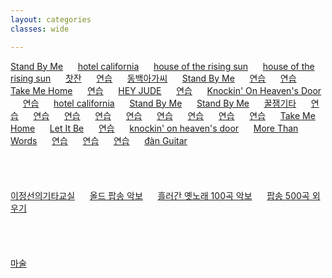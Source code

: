 ```yaml
---
layout: categories
classes: wide

--- 
```


[Stand By Me](https://www.youtube.com/shorts/vgQinQVMgXA)   &nbsp;&nbsp;&nbsp;&nbsp;   [hotel california](https://www.youtube.com/shorts/FyaOammZ4iQ)   &nbsp;&nbsp;&nbsp;&nbsp;   [house of the rising sun](https://www.youtube.com/shorts/FBSIMvT2O2Y)   &nbsp;&nbsp;&nbsp;&nbsp;   [house of the rising sun](https://www.youtube.com/shorts/31LA_X1hH4I)   &nbsp;&nbsp;&nbsp;&nbsp;   [찻잔](https://www.youtube.com/watch?v=YKnTgiKCLkY)   &nbsp;&nbsp;&nbsp;&nbsp;   [연습](https://www.youtube.com/shorts/zp3Pinfpwfs)   &nbsp;&nbsp;&nbsp;&nbsp;   [동백아가씨](https://www.youtube.com/shorts/r27ld7l52hM)   &nbsp;&nbsp;&nbsp;&nbsp;   [Stand By Me](https://www.youtube.com/shorts/hrtYT-my5i8)   &nbsp;&nbsp;&nbsp;&nbsp;   [연습](https://www.youtube.com/shorts/LwEa9qSADHc)   &nbsp;&nbsp;&nbsp;&nbsp;   [연습](https://www.youtube.com/shorts/F3G-zGMTIs0)   &nbsp;&nbsp;&nbsp;&nbsp;   [Take Me Home](https://www.youtube.com/shorts/vljvKKXxOgY)   &nbsp;&nbsp;&nbsp;&nbsp;   [연습](https://www.youtube.com/shorts/QdlDfiUZhxg)   &nbsp;&nbsp;&nbsp;&nbsp;   [HEY JUDE](https://www.youtube.com/shorts/seT7x5K3A6o)   &nbsp;&nbsp;&nbsp;&nbsp;   [연습](https://www.youtube.com/shorts/vjvvxqzIJB4)   &nbsp;&nbsp;&nbsp;&nbsp;   [Knockin' On Heaven's Door](https://www.youtube.com/shorts/l7QwdRIGnzo)   &nbsp;&nbsp;&nbsp;&nbsp;   [연습](https://www.youtube.com/shorts/31LA_X1hH4I)   &nbsp;&nbsp;&nbsp;&nbsp;   [hotel california](https://www.youtube.com/shorts/FyaOammZ4iQ)   &nbsp;&nbsp;&nbsp;&nbsp;   [Stand By Me](https://www.youtube.com/shorts/vgQinQVMgXA)   &nbsp;&nbsp;&nbsp;&nbsp;   [Stand By Me](https://www.youtube.com/shorts/cagM2YaL0W0)   &nbsp;&nbsp;&nbsp;&nbsp;   [꿀잼기타](https://www.youtube.com/@honeyjamguitar)   &nbsp;&nbsp;&nbsp;&nbsp;   [연습](https://www.youtube.com/shorts/iaERr3Usekg)   &nbsp;&nbsp;&nbsp;&nbsp;   [연습](https://www.youtube.com/shorts/NrZvUQQNDa8)   &nbsp;&nbsp;&nbsp;&nbsp;   [연습](https://www.youtube.com/shorts/g0jmK_CojBE)   &nbsp;&nbsp;&nbsp;&nbsp;   [연습](https://www.youtube.com/shorts/xXCEV1Gq9qU)   &nbsp;&nbsp;&nbsp;&nbsp;   [연습](https://www.youtube.com/shorts/5aXoCoGLR58)   &nbsp;&nbsp;&nbsp;&nbsp;   [연습](https://www.youtube.com/shorts/GwAh3qouwuI)   &nbsp;&nbsp;&nbsp;&nbsp;   [연습](https://www.youtube.com/shorts/A02E3PVNoxk)   &nbsp;&nbsp;&nbsp;&nbsp;   [연습](https://www.youtube.com/shorts/CIIRdsuwxfg)   &nbsp;&nbsp;&nbsp;&nbsp;   [연습](https://www.youtube.com/shorts/cGorgcizDHk)   &nbsp;&nbsp;&nbsp;&nbsp;   [Take Me Home](https://www.youtube.com/shorts/VM4tmmeTmxk)   &nbsp;&nbsp;&nbsp;&nbsp;   [Let It Be](https://www.youtube.com/shorts/oFvKXGIx1PM)   &nbsp;&nbsp;&nbsp;&nbsp;   [연습](https://www.youtube.com/shorts/8SSYLq4FfoA)   &nbsp;&nbsp;&nbsp;&nbsp;   [knockin' on heaven's door](https://www.youtube.com/shorts/P2kvj7Phgto)   &nbsp;&nbsp;&nbsp;&nbsp;   [More Than Words](https://www.youtube.com/shorts/he8SRrkCpZY)   &nbsp;&nbsp;&nbsp;&nbsp;   [연습](https://www.youtube.com/shorts/Ob0hi_AwWD8)   &nbsp;&nbsp;&nbsp;&nbsp;   [연습](https://www.youtube.com/shorts/eHc0R2c1FIs)   &nbsp;&nbsp;&nbsp;&nbsp;   [연습](https://www.youtube.com/shorts/Qe9aJevxZ8w)   &nbsp;&nbsp;&nbsp;&nbsp;   [đàn Guitar](https://www.youtube.com/results?search_query=C%C3%A1ch+ch%C6%A1i+%C4%91%C3%A0n+Guitar+c%E1%BB%B1c+k%E1%BB%B3+%C4%91%C6%A1n+gi%E1%BA%A3n)   &nbsp;&nbsp;&nbsp;&nbsp;   
<br> <br> 
<br> <br> 
[이정선의기타교실](https://www.youtube.com/@leejungsunguitar)   &nbsp;&nbsp;&nbsp;&nbsp;   [올드 팝송 악보](https://m.blog.naver.com/shik56/221564899886)   &nbsp;&nbsp;&nbsp;&nbsp;   [흘러간 옛노래 100곡 악보](https://blog.naver.com/PostView.naver?blogId=shik56&logNo=222698240389&parentCategoryNo=&categoryNo=329&viewDate=&isShowPopularPosts=true&from=search)   &nbsp;&nbsp;&nbsp;&nbsp;   [팝송 500곡 외우기](https://www.youtube.com/@LovelyOneself-ke2bt)   &nbsp;&nbsp;&nbsp;&nbsp;   
<br> <br> 
<br> <br> 
[마술](https://www.youtube.com/shorts/IiHnRfnnfec)<br>



